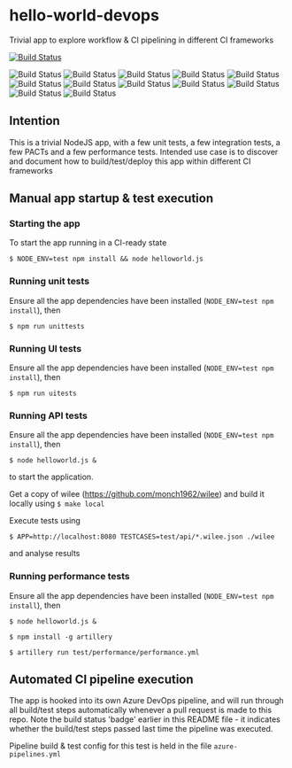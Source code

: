 # hello-world-devops
Trivial app to explore workflow &amp; CI pipelining in different CI frameworks

[![Build Status](https://dev.azure.com/monch1962/monch1962/_apis/build/status/monch1962.hello-world-devops)](https://dev.azure.com/monch1962/monch1962/_build/latest?definitionId=1)

![Build Status](https://sonarcloud.io/api/project_badges/quality_gate?project=monch1962_hello-world-devops)
![Build Status](https://sonarcloud.io/api/project_badges/measure?project=monch1962_hello-world-devops&metric=coverage)
![Build Status](https://sonarcloud.io/api/project_badges/measure?project=monch1962_hello-world-devops&metric=bugs)
![Build Status](https://sonarcloud.io/api/project_badges/measure?project=monch1962_hello-world-devops&metric=code_smells)
![Build Status](https://sonarcloud.io/api/project_badges/measure?project=monch1962_hello-world-devops&metric=duplicated_lines_density)
![Build Status](https://sonarcloud.io/api/project_badges/measure?project=monch1962_hello-world-devops&metric=ncloc)
![Build Status](https://sonarcloud.io/api/project_badges/measure?project=monch1962_hello-world-devops&metric=sqale_rating)
![Build Status](https://sonarcloud.io/api/project_badges/measure?project=monch1962_hello-world-devops&metric=alert_status)
![Build Status](https://sonarcloud.io/api/project_badges/measure?project=monch1962_hello-world-devops&metric=reliability_rating)
![Build Status](https://sonarcloud.io/api/project_badges/measure?project=monch1962_hello-world-devops&metric=security_rating)
![Build Status](https://sonarcloud.io/api/project_badges/measure?project=monch1962_hello-world-devops&metric=sqale_index)
![Build Status](https://sonarcloud.io/api/project_badges/measure?project=monch1962_hello-world-devops&metric=vulnerabilities)

## Intention
This is a trivial NodeJS app, with a few unit tests, a few integration tests, a few PACTs and a few performance tests. Intended use case is to discover and document how to build/test/deploy this app within different CI frameworks

## Manual app startup & test execution

### Starting the app
To start the app running in a CI-ready state

`$ NODE_ENV=test npm install && node helloworld.js`

### Running unit tests
Ensure all the app dependencies have been installed (`NODE_ENV=test npm install`), then 

`$ npm run unittests`

### Running UI tests

Ensure all the app dependencies have been installed (`NODE_ENV=test npm install`), then 

`$ npm run uitests`

### Running API tests

Ensure all the app dependencies have been installed (`NODE_ENV=test npm install`), then

`$ node helloworld.js &`

to start the application.

Get a copy of wilee (https://github.com/monch1962/wilee) and build it locally using `$ make local`

Execute tests using

`$ APP=http://localhost:8080 TESTCASES=test/api/*.wilee.json ./wilee`

and analyse results

### Running performance tests

Ensure all the app dependencies have been installed (`NODE_ENV=test npm install`), then

`$ node helloworld.js &`

`$ npm install -g artillery`

`$ artillery run test/performance/performance.yml`

## Automated CI pipeline execution
The app is hooked into its own Azure DevOps pipeline, and will run through all build/test steps automatically whenever a pull request is made to this repo. Note the build status 'badge' earlier in this README file - it indicates whether the build/test steps passed last time the pipeline was executed.

Pipeline build & test config for this test is held in the file `azure-pipelines.yml`
